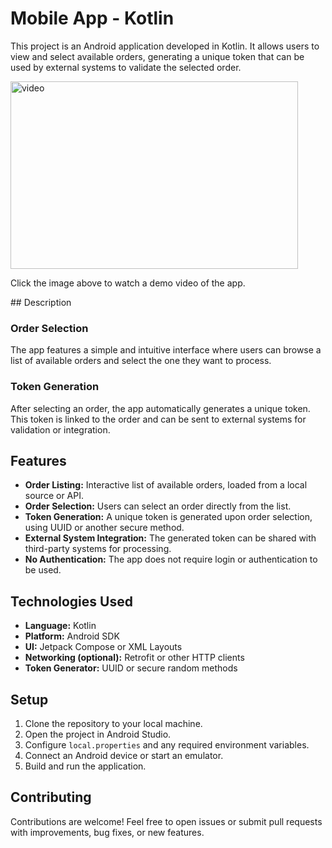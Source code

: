 <!DOCTYPE html>
<html lang="en">

<body>
    <h1>Mobile App - Kotlin</h1>
    <p>This project is an Android application developed in Kotlin. It allows users to view and select available orders, generating a unique token that can be used by external systems to validate the selected order.
</p>
    <a href="https://www.youtube.com/watch?v=xN9yjF8w_xs" target="_blank">
        <img src="/gif/gif.gif" alt="video" width="460" height="300">
    </a>
    <p>Click the image above to watch a demo video of the app.</p>
</body>
</html>
## Description

### Order Selection  
The app features a simple and intuitive interface where users can browse a list of available orders and select the one they want to process.

### Token Generation  
After selecting an order, the app automatically generates a unique token. This token is linked to the order and can be sent to external systems for validation or integration.

## Features

- **Order Listing:** Interactive list of available orders, loaded from a local source or API.
- **Order Selection:** Users can select an order directly from the list.
- **Token Generation:** A unique token is generated upon order selection, using UUID or another secure method.
- **External System Integration:** The generated token can be shared with third-party systems for processing.
- **No Authentication:** The app does not require login or authentication to be used.

## Technologies Used

- **Language:** Kotlin  
- **Platform:** Android SDK  
- **UI:** Jetpack Compose or XML Layouts  
- **Networking (optional):** Retrofit or other HTTP clients  
- **Token Generator:** UUID or secure random methods

## Setup

1. Clone the repository to your local machine.
2. Open the project in Android Studio.
3. Configure `local.properties` and any required environment variables.
4. Connect an Android device or start an emulator.
5. Build and run the application.

## Contributing

Contributions are welcome! Feel free to open issues or submit pull requests with improvements, bug fixes, or new features.
